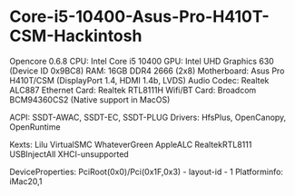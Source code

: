 # Core-i5-10400-Asus-Pro-H410T-CSM-Hackintosh
Opencore 0.6.8
CPU: Intel Core i5 10400
GPU: Intel UHD Graphics 630 (Device ID 0x9BC8)
RAM: 16GB DDR4 2666 (2x8)
Motherboard: Asus Pro H410T/CSM (DisplayPort 1.4, HDMI 1.4b, LVDS)
Audio Codec: Realtek ALC887
Ethernet Card: Realtek RTL8111H
Wifi/BT Card: Broadcom BCM94360CS2 (Native support in MacOS)

ACPI: SSDT-AWAC, SSDT-EC, SSDT-PLUG
Drivers: HfsPlus, OpenCanopy, OpenRuntime

Kexts:
Lilu
VirtualSMC
WhateverGreen
AppleALC
RealtekRTL8111
USBInjectAll
XHCI-unsupported

DeviceProperties: PciRoot(0x0)/Pci(0x1F,0x3) - layout-id - 1
Platforminfo: iMac20,1
